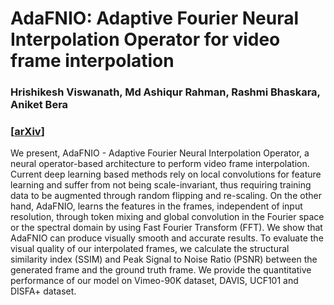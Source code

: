 # AdaFNIO: Adaptive Fourier Neural Interpolation Operator for video frame interpolation 
### Hrishikesh Viswanath, Md Ashiqur Rahman, Rashmi Bhaskara, Aniket Bera
### [[arXiv](https://arxiv.org/abs/2211.10791)]

We present, AdaFNIO - Adaptive Fourier Neural Interpolation Operator, a neural operator-based architecture to perform video frame interpolation. 
Current deep learning based methods rely on local convolutions for feature learning and suffer from not being scale-invariant, thus requiring training data to 
be augmented through random flipping and re-scaling. On the other hand, AdaFNIO, learns the features in the frames, independent of input resolution, 
through token mixing and global convolution in the Fourier space or the spectral domain by using Fast Fourier Transform (FFT). 
We show that AdaFNIO can produce visually smooth and accurate results. To evaluate the visual quality of our interpolated frames, 
we calculate the structural similarity index (SSIM) and Peak Signal to Noise Ratio (PSNR) between the generated frame and the ground truth frame. 
We provide the quantitative performance of our model on Vimeo-90K dataset, DAVIS, UCF101 and DISFA+ dataset.

